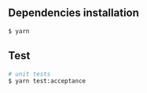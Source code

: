 ## Dependencies installation

```bash
$ yarn
```

## Test

```bash
# unit tests
$ yarn test:acceptance
```

